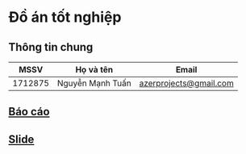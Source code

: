 # Đồ án tốt nghiệp

## Thông tin chung

| MSSV    | Họ và tên        | Email                  |
| ------- | ---------------- | ---------------------- |
| 1712875 | Nguyễn Mạnh Tuấn | azerprojects@gmail.com |

## [Báo cáo](https://www.overleaf.com/2622833336xdsvcxhgyjpr)

## [Slide](https://docs.google.com/presentation/d/1uKKPzbMJqNZHEoDM3jUi9Ed55nLVH-RpTuvNn91fXqc/edit?usp=sharing)

